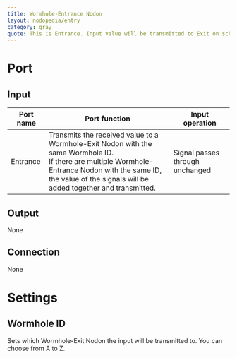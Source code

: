 ```yaml
---
title: Wormhole-Entrance Nodon
layout: nodopedia/entry
category: gray
quote: This is Entrance. Input value will be transmitted to Exit on schedule, five by five, over!
---
```


# Port
## Input
<div class="table-wrapper"><table><thead><tr><th>Port name</th><th>Port function</th><th>Input operation</th></tr></thead><tbody><tr><td>Entrance</td><td>Transmits the received value to a Wormhole-Exit Nodon with the same Wormhole ID.<br>If there are multiple Wormhole-Entrance Nodon with the same ID, the value of the signals will be added together and transmitted.</td><td>Signal passes through unchanged</td></tr></tbody></table></div>

## Output
None

## Connection
None

# Settings
## Wormhole ID
Sets which Wormhole-Exit Nodon the input will be transmitted to.
You can choose from A to Z.